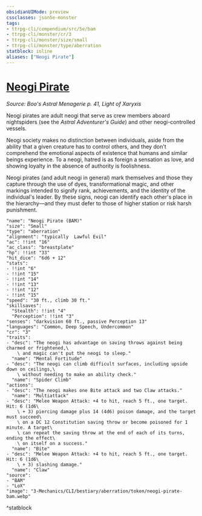 ```yaml
---
obsidianUIMode: preview
cssclasses: json5e-monster
tags:
- ttrpg-cli/compendium/src/5e/bam
- ttrpg-cli/monster/cr/3
- ttrpg-cli/monster/size/small
- ttrpg-cli/monster/type/aberration
statblock: inline
aliases: ["Neogi Pirate"]
---
```

# [Neogi Pirate](3-Mechanics\CLI\bestiary\aberration/neogi-pirate-bam.md)
*Source: Boo's Astral Menagerie p. 41, Light of Xaryxis*  

Neogi pirates are adult neogi that serve as crew members aboard nightspiders (see the *Astral Adventurer's Guide*) and other neogi-controlled vessels.

Neogi society makes no distinction between individuals, aside from the ability that a given creature has to control others, and they don't comprehend the emotional aspects of existence that humans and similar beings experience. To a neogi, hatred is as foreign a sensation as love, and showing loyalty in the absence of authority is foolishness.

Neogi pirates (and adult neogi in general) mark themselves and those they capture through the use of dyes, transformational magic, and other markings intended to signify rank, achievements, and the identity of the individual's leader. By these signs, neogi can identify each other's place in the hierarchy—and they must defer to those of higher station or risk harsh punishment.

```statblock
"name": "Neogi Pirate (BAM)"
"size": "Small"
"type": "aberration"
"alignment": "typically  Lawful Evil"
"ac": !!int "16"
"ac_class": "breastplate"
"hp": !!int "33"
"hit_dice": "6d6 + 12"
"stats":
- !!int "6"
- !!int "15"
- !!int "14"
- !!int "13"
- !!int "12"
- !!int "15"
"speed": "30 ft., climb 30 ft."
"skillsaves":
  "Stealth": !!int "4"
  "Perception": !!int "3"
"senses": "darkvision 60 ft., passive Perception 13"
"languages": "Common, Deep Speech, Undercommon"
"cr": "3"
"traits":
- "desc": "The neogi has advantage on saving throws against being charmed or frightened,\
    \ and magic can't put the neogi to sleep."
  "name": "Mental Fortitude"
- "desc": "The neogi can climb difficult surfaces, including upside down on ceilings,\
    \ without needing to make an ability check."
  "name": "Spider Climb"
"actions":
- "desc": "The neogi makes one Bite attack and two Claw attacks."
  "name": "Multiattack"
- "desc": "Melee Weapon Attack: +4 to hit, reach 5 ft., one target. Hit: 6 (1d6\
    \ + 3) piercing damage plus 14 (4d6) poison damage, and the target must succeed\
    \ on a DC 12 Constitution saving throw or become poisoned for 1 minute. A target\
    \ can repeat the saving throw at the end of each of its turns, ending the effect\
    \ on itself on a success."
  "name": "Bite"
- "desc": "Melee Weapon Attack: +4 to hit, reach 5 ft., one target. Hit: 6 (1d6\
    \ + 3) slashing damage."
  "name": "Claw"
"source":
- "BAM"
- "LoX"
"image": "3-Mechanics/CLI/bestiary/aberration/token/neogi-pirate-bam.webp"
```
^statblock